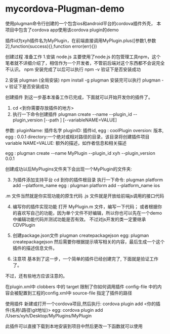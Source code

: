 # mycordova-Plugman-demo
使用plugman命令行创建的一个包含ios和android平台的cordova插件外壳，
本项目中包含了cordova app使用该cordova plugin的demo

插件id为xyh插件名为MyPlugin，在前端直接调用MyPlugin.plus([参数1,参数2],function(success){},function error(err){})

创建过程
准备工作
  1.安装 node.js 主要使用了node.js 的包管理工具npm，这个笔者就不详细介绍了，相信作为一个开发者，不管前后端对这个东西都不会说完全不认识。
npm 安装完成了以后可以执行 npm -v 验证下是否安装成功

  2.安装 plugman (全局安装)
  npm install -g plugman
  安装完可以执行 plugman -v 验证下是否安装成功
 
创建插件 
到这一步基本准备工作已完成，下面就可以开始开发你的插件了。
  
  1. cd <到你需要存放插件的地方>
  2. 执行一下命令创建插件
  plugman create --name <pluginName> --plugin_id <pluginID> --plugin_version <version> [--path <directory>] [--variableNAME=VALUE]
  
  参数:
  pluginName: 插件名字
  pluginID: 插件id, egg : coolPlugin 
  oversion: 版本, egg : 0.0.1
  directory:一个绝对或相对路径的目录，该目录将创建插件项目
  variable NAME=VALUE: 额外的描述，如作者信息和相关描述

  egg : plugman create --name MyPlugin --plugin_id xyh --plugin_version 0.0.1
  
  创建成功以后MyPlugins文件夹下会出现一个MyPlugin的文件夹:
  
  3. 为插件添加支持平台
  cd 到你的插件根目录
  执行一下命令:
  plugman platform add --platform_name <platform>
  egg : plugman platform add --platform_name ios
  
  .m 文件当然就是你实现功能的原生代码
  .js 文件就是开放给前端js调用的接口代码
  
  4. 编写你的插件实现功能
  打开 MyPlugin.m 文件，编写一下代码；
  或者根据你的喜欢写自己的功能，因为单个文件不好编辑，所以你也可以先在一个demo中编辑功能代码并测试功能是否有效。
  不过对js开发的类一定要继承CDVPlugin
  
  5. 创建package.json文件
  plugman createpackagejson <directory>
  egg: plugman createpackagejson 
  然后需要你根据提示填写相关的内容，最后生成一个这个插件的描述信息文件。
  
  6. 注意项
  基本到了这一步，一个简单的插件已经创建完了, 下面就是验证工作了。

  不过，还有些地方应该注意的。
  
  在plugin.xml中
  clobbers 中的 target 限制了你如何调用插件
  config-file 中的内容会被配置到工程的config.xml中
  source-file 指定了插件的路径
  
  
  使用插件
  新建或打开一个cordova项目,然后执行:
  cordova plugin add <你的插件(名称\路径\git地址)>
  egg: cordova plugin add /Users/xyh/Desktop/MyPlugins/MyPlugin
  
  此插件可以直接下载到本地安装到项目中然后更改一下函数就可以使用


